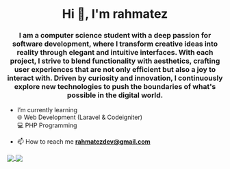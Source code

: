 <head>
  <meta charset="UTF-8">
  <meta name="description" content="rahmatez github">
  <meta name="keywords" content="rahmatez, rahmat ashari, rahmatashari, github">
  <meta name="author" content="Rahmat Ashari">
  <meta name="viewport" content="width=device-width, initial-scale=1.0">
</head>

<h1 align="center">Hi 👋, I'm rahmatez</h1>
<h3 align="center">I am a computer science student with a deep passion for software development, where I transform creative ideas into reality through elegant and intuitive interfaces. With each project, I strive to blend functionality with aesthetics, crafting user experiences that are not only efficient but also a joy to interact with. Driven by curiosity and innovation, I continuously explore new technologies to push the boundaries of what's possible in the digital world.</h3>

- I’m currently learning  
🌐 Web Development (Laravel & Codeigniter)  
💻 PHP Programming

- 📫 How to reach me **rahmatezdev@gmail.com**

<a href="https://github.com/rahmatez">
  <img align="center" src="https://github-readme-stats-one-theta-65.vercel.app/api?username=rahmatez&count_private=true&show_icons=true&theme=shades-of-purple" />
</a>
<a href="https://github.com/rahmatez">
  <img align="center" src="https://github-readme-stats-one-theta-65.vercel.app/api/top-langs/?username=rahmatez&layout=compact&theme=shades-of-purple&langs_count=8&include_all_commits=true" />
</a>
